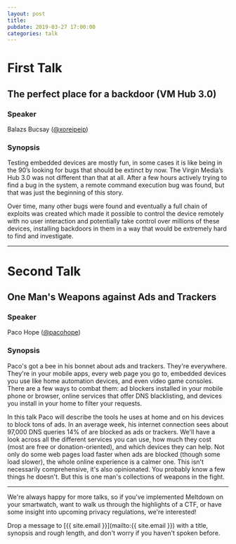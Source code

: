 ```yaml
---
layout: post
title:
pubdate: 2019-03-27 17:00:00
categories: talk
---
```


# First Talk

## The perfect place for a backdoor (VM Hub 3.0)

### Speaker

Balazs Bucsay ([@xoreipeip](https://twitter.com/xoreipeip))

### Synopsis

Testing embedded devices are mostly fun, in some cases it is like being in the 90’s looking for bugs that should be extinct by now. The Virgin Media’s Hub 3.0 was not different than that at all. After a few hours actively trying to find a bug in the system, a remote command execution bug was found, but that was just the beginning of this story.

Over time, many other bugs were found and eventually a full chain of exploits was created which made it possible to control the device remotely with no user interaction and potentially take control over millions of these devices, installing backdoors in them in a way that would be extremely hard to find and investigate.


<hr>

# Second Talk

## One Man's Weapons against Ads and Trackers

### Speaker

Paco Hope ([@pacohope](https://twitter.com/pacohope))

### Synopsis

Paco's got a bee in his bonnet about ads and trackers. They're everywhere. They're in your mobile apps, every web page you go to, embedded devices you use like home automation devices, and even video game consoles. There are a few ways to combat them: ad blockers installed in your mobile phone or browser, online services that offer DNS blacklisting, and devices you install in your home to filter your requests.

In this talk Paco will describe the tools he uses at home and on his devices to block tons of ads. In an average week, his internet connection sees about 97,000 DNS queries 14% of are blocked as ads or trackers. We'll have a look across all the different services you can use, how much they cost (most are free or donation-oriented), and which devices they can help. Not only do some web pages load faster when ads are blocked (though some load slower), the whole online experience is a calmer one. This isn't necessarily comprehensive, it's also opinionated. You probably know a few things he doesn't. But this is one man's collections of weapons in the fight.

<hr>

We're always happy for more talks, so if you've implemented Meltdown on your smartwatch,
want to walk us through the highlights of a CTF, or have some insight into upcoming privacy
regulations, we're interested!

Drop a message to [{{ site.email }}](mailto:{{ site.email }}) with a title,
synopsis and rough length, and don't worry if you haven't spoken before.


